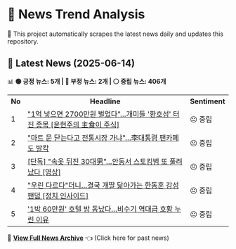 # 📰 News Trend Analysis

🚀 This project automatically scrapes the latest news daily and updates this repository.

## 📅 Latest News (2025-06-14)

📊 **🟢 긍정 뉴스: 5개 | 🔴 부정 뉴스: 2개 | ⚪ 중립 뉴스: 406개**  

<table>
    <tr>
        <th>No</th>
        <th>Headline</th>
        <th>Sentiment</th>
    </tr>
    <tr>
        <td>1</td>
        <td><a href="https:///n.news.naver.com/article/015/0005144571?ntype=RANKING">"1억 넣으면 2700만원 벌었다"…개미들 '환호성' 터진 종목 [윤현주의 主食이 주식]</a></td>
        <td>😐 중립</td>
    </tr>
    <tr>
        <td>2</td>
        <td><a href="https:///n.news.naver.com/article/015/0005144573?ntype=RANKING">"마트 문 닫는다고 전통시장 가냐"…李대통령 팬카페도 발칵</a></td>
        <td>😐 중립</td>
    </tr>
    <tr>
        <td>3</td>
        <td><a href="https:///n.news.naver.com/article/015/0005144579?ntype=RANKING">[단독] "속옷 뒤진 30대男"…안동서 스토킹범 또 풀려났다 [영상]</a></td>
        <td>😐 중립</td>
    </tr>
    <tr>
        <td>4</td>
        <td><a href="https:///n.news.naver.com/article/015/0005144570?ntype=RANKING">"우린 다르다"더니…결국 개딸 닮아가는 한동훈 강성 팬덤 [정치 인사이드]</a></td>
        <td>😐 중립</td>
    </tr>
    <tr>
        <td>5</td>
        <td><a href="https:///n.news.naver.com/article/015/0005144424?ntype=RANKING">'1박 60만원' 호텔 방 동났다…비수기 역대급 호황 누린 이유</a></td>
        <td>😐 중립</td>
    </tr></table>  

📜 **[View Full News Archive](news_archive.md)** 👈 (Click here for past news)
